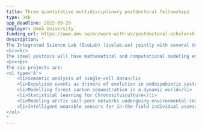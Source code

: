 ```yaml
---
title: Three quantitative multidisciplinary postdoctoral fellowships
type: Job
app_deadline: 2022-09-20
employer: Umeå University
funding_url: https://www.umu.se/en/work-with-us/postdoctoral-scholarships/7-1336-22/
description: "
The Integrated Science Lab (IceLab) (icelab.se) jointly with several departments at Umeå University and SLU offer three postdoctoral scholarships that will be affiliated with one of six possible multidisciplinary projects.
<br><br>
The ideal postdocs will have mathematical and computational modeling expertise and a deep interest in working with empirical researchers.
<br><br>
The six projects are:
<ol type='A'>
    <li>Semantic analysis of single-cell data</li>
    <li>Expulsion events as drivers of evolution in endosymbiotic systems</li>
    <li>Modelling forest carbon sequestration in a dynamic world</li>
    <li>Statistical learning for Chronosilviculture</li>
    <li>Modeling arctic soil-pore networks undergoing environmental-induced structural changes</li>
    <li>Intelligent wearable sensors for in-the-field individual assessment and feedback for improved movement control after knee injury</li>
</ol>
"
---
```


